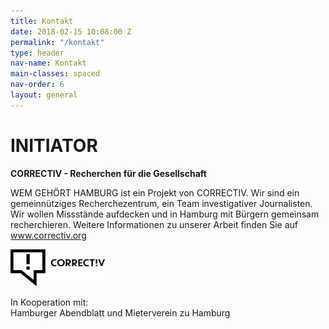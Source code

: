 ```yaml
---
title: Kontakt
date: 2018-02-15 10:08:00 Z
permalink: "/kontakt"
type: header
nav-name: Kontakt
main-classes: spaced
nav-order: 6
layout: general
---
```


# INITIATOR

**CORRECTIV - Recherchen für die Gesellschaft**

WEM GEHÖRT HAMBURG ist ein Projekt von CORRECTIV.
Wir sind ein gemeinnütziges Recherchezentrum,
ein Team investigativer Journalisten. Wir wollen
Missstände aufdecken und in Hamburg mit Bürgern
gemeinsam recherchieren. Weitere Informationen zu unserer Arbeit finden Sie auf <a style="color: #e5007d" href="https://correctiv.org" target="blank">www.correctiv.org</a>

<img src="/assets/images/logos/correctiv.jpg" width="30%">


In Kooperation mit:<br>
Hamburger Abendblatt und Mieterverein zu Hamburg

